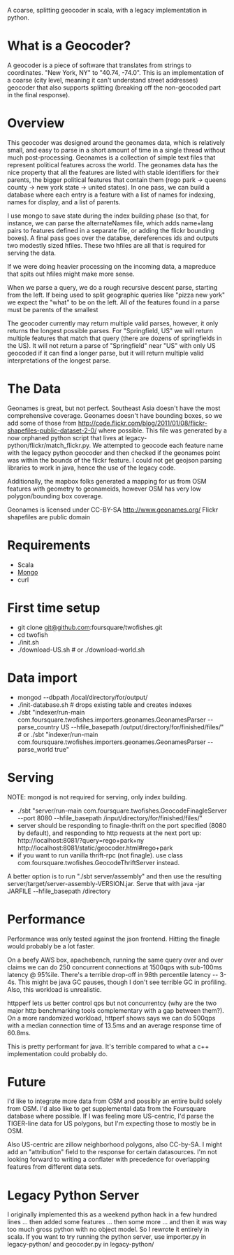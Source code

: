A coarse, splitting geocoder in scala, with a legacy implementation in python.

What is a Geocoder?
===================

A geocoder is a piece of software that translates from strings to coordinates. "New York, NY" to "40.74,  -74.0". This is an implementation of a coarse (city level, meaning it can't understand street addresses) geocoder that also supports splitting (breaking off the non-geocoded part in the final response).

Overview
========

This geocoder was designed around the geonames data, which is relatively small, and easy to parse in a short amount of time in a single thread without much post-processing. Geonames is a collection of simple text files that represent political features across the world. The geonames data has the nice property that all the features are listed with stable identifiers for their parents, the bigger political features that contain them (rego park -> queens county -> new york state -> united states). In one pass, we can build a database where each entry is a feature with a list of names for indexing, names for display, and a list of parents.

I use mongo to save state during the index building phase (so that, for instance, we can parse the alternateNames file, which adds name+lang pairs to features defined in a separate file, or adding the flickr bounding boxes). A final pass goes over the databse, dereferences ids and outputs two modestly sized hfiles. These two hfiles are all that is required for serving the data.

If we were doing heavier processing on the incoming data, a mapreduce that spits out hfiles might make more sense.

When we parse a query, we do a rough recursive descent parse, starting from the left. If being used to split geographic queries like "pizza new york" we expect the "what" to be on the left. All of the features found in a parse must be parents of the smallest 

The geocoder currently may return multiple valid parses, however, it only returns the longest possible parses. For "Springfield, US" we will return multiple features that match that query (there are dozens of springfields in the US). It will not return a parse of "Springfield" near "US" with only US geocoded if it can find a longer parse, but it will return multiple valid interpretations of the longest parse.

The Data
========

Geonames is great, but not perfect. Southeast Asia doesn't have the most comprehensive coverage. Geonames doesn't have bounding boxes, so we add some of those from http://code.flickr.com/blog/2011/01/08/flickr-shapefiles-public-dataset-2-0/ where possible. This file was generated by a now orphaned python script that lives at legacy-python/flickr/match_flickr.py. We attempted to geocode each feature name with the legacy python geocoder and then checked if the geonames point was within the bounds of the flickr feature. I could not get geojson parsing libraries to work in java, hence the use of the legacy code.

Additionally, the mapbox folks generated a mapping for us from OSM features with geometry to geonameids, however OSM has very low polygon/bounding box coverage.

Geonames is licensed under CC-BY-SA http://www.geonames.org/
Flickr shapefiles are public domain 

Requirements
============
*   Scala
*   [Mongo](http://www.mongodb.org/display/DOCS/Quickstart)
*   curl

First time setup
================
*   git clone git@github.com:foursquare/twofishes.git
*   cd twofish
*   ./init.sh
*   ./download-US.sh # or ./download-world.sh

Data import
===========
*   mongod --dbpath /local/directory/for/output/
*   ./init-database.sh # drops existing table and creates indexes
*   ./sbt "indexer/run-main com.foursquare.twofishes.importers.geonames.GeonamesParser --parse_country US --hfile_basepath /output/directory/for/finished/files/" # or ./sbt "indexer/run-main com.foursquare.twofishes.importers.geonames.GeonamesParser --parse_world true"

Serving
=======
NOTE: mongod is not required for serving, only index building.
*   ./sbt  "server/run-main com.foursquare.twofishes.GeocodeFinagleServer --port 8080 --hfile_basepath /input/directory/for/finished/files/"
*   server should be responding to finagle-thrift on the port specified (8080 by default), and responding to http requests at the next port up: http://localhost:8081/?query=rego+park+ny http://localhost:8081/static/geocoder.html#rego+park
*   if you want to run vanilla thrift-rpc (not finagle). use class com.foursquare.twofishes.GeocodeThriftServer instead.

A better option is to run "./sbt server/assembly" and then use the resulting server/target/server-assembly-VERSION.jar. Serve that with java -jar JARFILE --hfile_basepath /directory

Performance
===========
Performance was only tested against the json frontend. Hitting the finagle would probably be a lot faster.

On a beefy AWS box, apachebench, running the same query over and over claims we can do 250 concurrent connections at 1500qps with sub-100ms latency @ 95%ile. There's a terrible drop-off in 98th percentile latency -- 3-4s. This might be java GC pauses, though I don't see terrible GC in profiling. Also, this workload is unrealistic.

httpperf lets us better control qps but not concurrentcy (why are the two major http benchmarking tools complementary with a gap between them?). On a more randomized workload, httperf shows says we can do 500qps with a median connection time of 13.5ms and an average response time of 60.8ms.

This is pretty performant for java. It's terrible compared to what a c++ implementation could probably do.


Future
======
I'd like to integrate more data from OSM and possibly an entire build solely from OSM. I'd also like to get supplemental data from the Foursquare database where possible. If I was feeling more US-centric, I'd parse the TIGER-line data for US polygons, but I'm expecting those to mostly be in OSM.

Also US-centric are zillow neighborhood polygons, also CC-by-SA. I might add an "attribution" field to the response for certain datasources. I'm not looking forward to writing a conflater with precedence for overlapping features from different data sets.

Legacy Python Server
====================
I originally implemented this as a weekend python hack in a few hundred lines ... then added some features ... then some more ... and then it was way too much gross python with no object model. So I rewrote it entirely in scala. If you want to try running the python server, use importer.py in legacy-python/ and geocoder.py in legacy-python/

